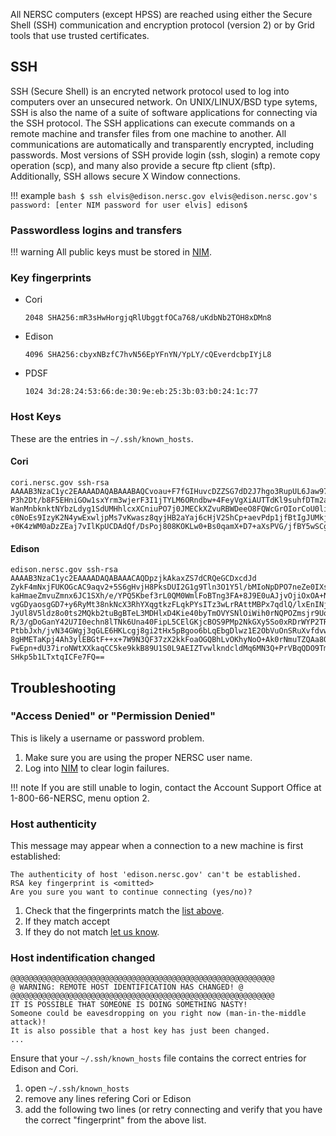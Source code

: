 All NERSC computers (except HPSS) are reached using either the Secure
Shell (SSH) communication and encryption protocol (version 2) or by
Grid tools that use trusted certificates.

## SSH

SSH (Secure Shell) is an encryted network protocol used to log into
computers over an unsecured network. On UNIX/LINUX/BSD type sytems,
SSH is also the name of a suite of software applications for
connecting via the SSH protocol. The SSH applications can execute
commands on a remote machine and transfer files from one machine to
another.  All communications are automatically and transparently
encrypted, including passwords. Most versions of SSH provide login
(ssh, slogin) a remote copy operation (scp), and many also provide a
secure ftp client (sftp). Additionally, SSH allows secure X Window
connections.

!!! example
    ```bash
    $ ssh elvis@edison.nersc.gov
    elvis@edison.nersc.gov's password: [enter NIM password for user elvis]
	edison$
    ```

### Passwordless logins and transfers

!!! warning
	All public keys must be stored in [NIM](https://nim.nersc.gov).

### Key fingerprints

 *  Cori
	```
	2048 SHA256:mR3sHwHorgjqRlUbggtfOCa768/uKdbNb2TOH8xDMn8
	```

 *  Edison
	```
	4096 SHA256:cbyxNBzfC7hvN56EpYFnYN/YpLY/cQEverdcbpIYjL8
	```

 *  PDSF
	```
	1024 3d:28:24:53:66:de:30:9e:eb:25:3b:03:b0:24:1c:77
	```

### Host Keys

These are the entries in `~/.ssh/known_hosts`.

#### Cori

```
cori.nersc.gov ssh-rsa AAAAB3NzaC1yc2EAAAADAQABAAABAQCvoau+F7fGIHuvcDZZSG7dD2J7hgo3RupUL6Jaw978mb
P3h2Dt/b8F5EHniGOw1sxYrm3wjerF3I1jTYLM6ORndbw+4FeyVgXiAUTTdKl9suhfDTm2aFry
WanMnbknktNYbzLdyg1SdUMHhlcxXCniuPO7j0JMECkXZvuRBWDeeO8FQWcGrOIorCoU0liWgX
c0NoEs9IzyK2N4ywExwljpMs7vKwasz8qyjHB2aYaj6cHjV2ShCp+aevPdp1jfBtIgJUMkjMEa
+0K4zWM0aDzZEaj7vIlKpUCDAdQf/DsPoj808KOKLw0+Bs0qamX+D7+aXsPVG/jfBY5wSCgjlhqn
```

#### Edison

```
edison.nersc.gov ssh-rsa AAAAB3NzaC1yc2EAAAADAQABAAACAQDpzjkAkaxZS7dCRQeGCDxcdJd
ZykF4mNxjFUKOGcAC9aqv2+5S6gHvjH8PksDUI2G1g9Tln3O1Y5l/bMIoNpDPO7neZe0IXsQKO/HNsBP
kaHmaeZmvuZmnx6JC1SXh/e/YPQ5Kbef3rL0QM0WmlFoBTng3FA+8J9E0uAJjvOjiOxOA+Nsb9niqAwe
vgGDyaosgGD7+y6RyMt38nkNcX3RhYXqgtkzFLqkPYsITz3wLrRAttMBPx7qdlQ/lxEnINj/g+XUpEsv
JyUl8V5ldz8o0ts2MQkb2tuBgBTeL3MDHlxD4Kie40byTmOVYSNlOiWih0rNQPOZmsjr9UqCB+GE/oWF
R/3/gDoGanY42U7I0echn8lTNk6Una40FipL5CElGKjcBOS9PMp2NkGXy5So0xRDrWYP2TRo2ED5r/8v
PtbbJxh/jvN34GWgj3qGLE6HKLcgj8gi2tHx5pBgoo6bLqEbgDlwz1E2ObVuOnSRuXvfdvwUTJ0SZVyt
8gHMETaKpj4Ah3ylEBGtF++x+7W9N3QF37zX2kkFoaOGQBhLvOKhyNoO+Ak0rNmuTZQAa8QBB9p8VpaY
FwEpn+dU37iroNWtXXkaqCC5ke9kkB89U1S0L9AEIZTvwlkndcldMq6MN3Q+PrVBqQDO9Tmmm1384f7w
SHkp5b1LTxtqICFe7FQ==
```

## Troubleshooting

### "Access Denied" or "Permission Denied"

This is likely a username or password problem.

1. Make sure you are using the proper NERSC user name.
1. Log into [NIM](https://nim.nersc.gov) to clear login failures.

!!! note
	If you are still unable to login, contact the Account Support
	Office at 1-800-66-NERSC, menu option 2.

### Host authenticity

This message may appear when a connection to a new machine is first
established:

```
The authenticity of host 'edison.nersc.gov' can't be established.
RSA key fingerprint is <omitted>
Are you sure you want to continue connecting (yes/no)?
```

1. Check that the fingerprints match
   the [list above](#Key-fingerprints).
1. If they match accept
1. If they do not match [let us know](https://help.nersc.gov).

### Host indentification changed

```
@@@@@@@@@@@@@@@@@@@@@@@@@@@@@@@@@@@@@@@@@@@@@@@@@@@@@@@@@@@
@ WARNING: REMOTE HOST IDENTIFICATION HAS CHANGED! @
@@@@@@@@@@@@@@@@@@@@@@@@@@@@@@@@@@@@@@@@@@@@@@@@@@@@@@@@@@@
IT IS POSSIBLE THAT SOMEONE IS DOING SOMETHING NASTY!
Someone could be eavesdropping on you right now (man-in-the-middle attack)!
It is also possible that a host key has just been changed.
...
```

Ensure that your `~/.ssh/known_hosts` file contains the correct entries for
Edison and Cori.

1. open `~/.ssh/known_hosts`
1. remove any lines refering Cori or Edison
1. add the following two lines (or retry connecting and verify that
   you have the correct "fingerprint" from the above list.
